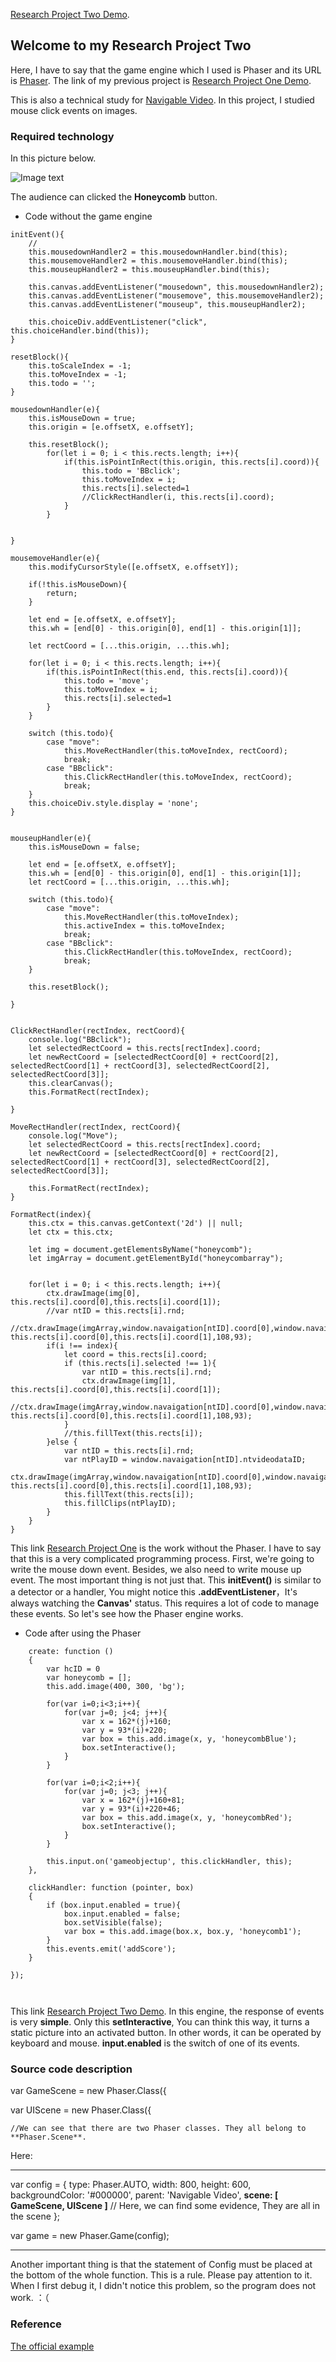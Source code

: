 [Research Project Two Demo](http://www.06-90.com/projects/p2/index.html). 



## Welcome to my Research Project Two

Here, I have to say that the game engine which I used is Phaser and its URL is [Phaser](http://phaser.io/). The link of my previous project is [Research Project One Demo](https://github.com/ChenLyu01/Research-Project-1).

This is also a technical study for [Navigable Video](http://www.06-90.com/final/finalprojectChenLyu.html). In this project, I studied mouse click events on images.

### Required technology

In this picture below.

![Image text](https://github.com/ChenLyu01/Research-Project-2/blob/master/image/image1.png) 

The audience can clicked the **Honeycomb** button.



- Code without the game engine

```
initEvent(){
	// 
	this.mousedownHandler2 = this.mousedownHandler.bind(this);
	this.mousemoveHandler2 = this.mousemoveHandler.bind(this);
	this.mouseupHandler2 = this.mouseupHandler.bind(this);
	
	this.canvas.addEventListener("mousedown", this.mousedownHandler2);
	this.canvas.addEventListener("mousemove", this.mousemoveHandler2);
	this.canvas.addEventListener("mouseup", this.mouseupHandler2);
	
	this.choiceDiv.addEventListener("click", this.choiceHandler.bind(this));
}
	
resetBlock(){
	this.toScaleIndex = -1;
	this.toMoveIndex = -1;
	this.todo = '';
}
	
mousedownHandler(e){
	this.isMouseDown = true;
	this.origin = [e.offsetX, e.offsetY];
	
	this.resetBlock();
		for(let i = 0; i < this.rects.length; i++){
			if(this.isPointInRect(this.origin, this.rects[i].coord)){
				this.todo = 'BBclick';
				this.toMoveIndex = i;
				this.rects[i].selected=1
				//ClickRectHandler(i, this.rects[i].coord);
			}
		}

	
}
	
mousemoveHandler(e){
	this.modifyCursorStyle([e.offsetX, e.offsetY]);
	
	if(!this.isMouseDown){
		return;
	}
	
	let end = [e.offsetX, e.offsetY];
	this.wh = [end[0] - this.origin[0], end[1] - this.origin[1]];
	
	let rectCoord = [...this.origin, ...this.wh];
	
	for(let i = 0; i < this.rects.length; i++){
		if(this.isPointInRect(this.end, this.rects[i].coord)){
			this.todo = 'move';
			this.toMoveIndex = i;
			this.rects[i].selected=1
		}
	}       
	
	switch (this.todo){
		case "move":
			this.MoveRectHandler(this.toMoveIndex, rectCoord);
			break;
		case "BBclick":
			this.ClickRectHandler(this.toMoveIndex, rectCoord);
			break;              
	}
	this.choiceDiv.style.display = 'none';
}
	

mouseupHandler(e){
	this.isMouseDown = false;
	
	let end = [e.offsetX, e.offsetY];
	this.wh = [end[0] - this.origin[0], end[1] - this.origin[1]];
	let rectCoord = [...this.origin, ...this.wh];

	switch (this.todo){
		case "move":
			this.MoveRectHandler(this.toMoveIndex);
			this.activeIndex = this.toMoveIndex;
			break;
		case "BBclick":
			this.ClickRectHandler(this.toMoveIndex, rectCoord);
			break;   
	}
	
	this.resetBlock();

}
	
	
ClickRectHandler(rectIndex, rectCoord){
	console.log("BBclick");
	let selectedRectCoord = this.rects[rectIndex].coord;
	let newRectCoord = [selectedRectCoord[0] + rectCoord[2], selectedRectCoord[1] + rectCoord[3], selectedRectCoord[2], selectedRectCoord[3]];
	this.clearCanvas();
	this.FormatRect(rectIndex);

}
	
MoveRectHandler(rectIndex, rectCoord){
	console.log("Move");
	let selectedRectCoord = this.rects[rectIndex].coord;
	let newRectCoord = [selectedRectCoord[0] + rectCoord[2], selectedRectCoord[1] + rectCoord[3], selectedRectCoord[2], selectedRectCoord[3]];
	
	this.FormatRect(rectIndex);
}   
	
FormatRect(index){
	this.ctx = this.canvas.getContext('2d') || null;
	let ctx = this.ctx;

	let img = document.getElementsByName("honeycomb");
	let imgArray = document.getElementById("honeycombarray");

	
	for(let i = 0; i < this.rects.length; i++){
		ctx.drawImage(img[0], this.rects[i].coord[0],this.rects[i].coord[1]);
		//var ntID = this.rects[i].rnd;
		//ctx.drawImage(imgArray,window.navaigation[ntID].coord[0],window.navaigation[ntID].coord[1],108,93, this.rects[i].coord[0],this.rects[i].coord[1],108,93);
		if(i !== index){
			let coord = this.rects[i].coord;
			if (this.rects[i].selected !== 1){
				var ntID = this.rects[i].rnd;
				ctx.drawImage(img[1], this.rects[i].coord[0],this.rects[i].coord[1]);
				//ctx.drawImage(imgArray,window.navaigation[ntID].coord[0],window.navaigation[ntID].coord[1],108,93, this.rects[i].coord[0],this.rects[i].coord[1],108,93);
			}
			//this.fillText(this.rects[i]);
		}else {
			var ntID = this.rects[i].rnd;
			var ntPlayID = window.navaigation[ntID].ntvideodataID;
			ctx.drawImage(imgArray,window.navaigation[ntID].coord[0],window.navaigation[ntID].coord[1],108,93, this.rects[i].coord[0],this.rects[i].coord[1],108,93);
			this.fillText(this.rects[i]);
			this.fillClips(ntPlayID);
		}
	}
}

```
This link [Research Project One](http://www.06-90.com/projects/p1/index.html) is the work without the Phaser. I have to say that this is a very complicated programming process. First, we're going to write the mouse down event. Besides, we also need to write mouse up event. The most important thing is not just that. This **initEvent()** is similar to a detector or a handler, You might notice this **.addEventListener**，It's always watching the **Canvas'** status. This requires a lot of code to manage these events. So let's see how the Phaser engine works.



- Code after using the Phaser

```
	create: function ()
	{
		var hcID = 0
		var honeycomb = [];
		this.add.image(400, 300, 'bg');

		for(var i=0;i<3;i++){
			for(var j=0; j<4; j++){			
				var x = 162*(j)+160;
				var y = 93*(i)+220;
				var box = this.add.image(x, y, 'honeycombBlue');
				box.setInteractive();
			}
		}

		for(var i=0;i<2;i++){
			for(var j=0; j<3; j++){			
				var x = 162*(j)+160+81;
				var y = 93*(i)+220+46;
				var box = this.add.image(x, y, 'honeycombRed');
				box.setInteractive();
			}
		}
		
		this.input.on('gameobjectup', this.clickHandler, this);
	},

	clickHandler: function (pointer, box)
	{
		if (box.input.enabled = true){
			box.input.enabled = false;
			box.setVisible(false);
			var box = this.add.image(box.x, box.y, 'honeycomb1');
		}
		this.events.emit('addScore');
	}
	
});
		
	
```

This link [Research Project Two Demo](http://www.06-90.com/projects/p2/index.html). In this engine, the response of events is very **simple**. Only this **setInteractive**, You can think this way, it turns a static picture into an activated button. In other words, it can be operated by keyboard and mouse. **input.enabled** is the switch of one of its events.




### Source code description

var GameScene = new Phaser.Class({
	
var UIScene = new Phaser.Class({
	
	//We can see that there are two Phaser classes. They all belong to **Phaser.Scene**.
	
Here:

********************************************************
var config = {
	type: Phaser.AUTO,
	width: 800,
	height: 600,
	backgroundColor: '#000000',
	parent: 'Navigable Video',
	**scene: [ GameScene, UIScene ]** //  Here, we can find some evidence, They are all in the scene
};

var game = new Phaser.Game(config);	
********************************************************	

Another important thing is that the statement of Config must be placed at the bottom of the whole function. This is a rule. Please pay attention to it. When I first debug it, I didn't notice this problem, so the program does not work.   ：（


### Reference
[The official example](https://labs.phaser.io/edit.html?src=src\scenes\ui%20scene.js) 

